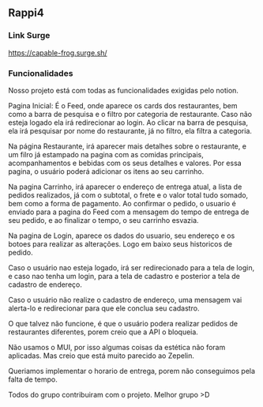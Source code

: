 ## Rappi4

### Link Surge
<https://capable-frog.surge.sh/>

### Funcionalidades
Nosso projeto está com todas as funcionalidades exigidas pelo notion.

Pagina Inicial:
É o Feed, onde aparece os cards dos restaurantes, bem como a barra de pesquisa e o filtro por categoria de restaurante. Caso não esteja logado ela irá redirecionar ao login. Ao clicar na barra de pesquisa, ela irá pesquisar por nome do restaurante, já no filtro, ela filtra a categoria.

Na página Restaurante, irá aparecer mais detalhes sobre o restaurante, e um filro já estampado na pagina com as comidas principais, acompanhamentos e bebidas com os seus detalhes e valores. Por essa pagina, o usuário poderá adicionar os itens ao seu carrinho.

Na pagina Carrinho, irá aparecer o endereço de entrega atual, a lista de pedidos realizados, já com o subtotal, o frete e o valor total tudo somado, bem como a forma de pagamento. Ao confirmar o pedido, o usuario é enviado para a pagina do Feed com a mensagem do tempo de entrega de seu pedido, e ao finalizar o tempo,  o seu carrinho esvazia.

Na pagina de Login, aparece os dados do usuario, seu endereço e os botoes para realizar as alterações. Logo em baixo seus historicos de pedido.

Caso o usuário nao esteja logado, irá ser redirecionado para a tela de login, e caso nao tenha um login, para a tela de cadastro e posterior a tela de cadastro de endereço.

Caso o usuário não realize o cadastro de endereço, uma mensagem vai alerta-lo e redirecionar para que ele conclua seu cadastro.

O que talvez não funcione, é que o usuário podera realizar pedidos de restaurantes diferentes, porem creio que a API o bloqueia.

Não usamos o MUI, por isso algumas coisas da estética não foram aplicadas. Mas creio que está muito parecido ao Zepelin. 

Queriamos implementar o horario de entrega, porem não conseguimos pela falta de tempo. 

Todos do grupo contribuiram com o projeto. Melhor grupo >D
